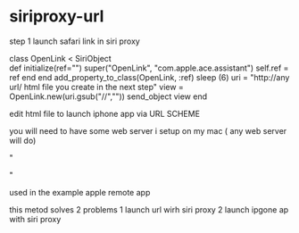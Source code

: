siriproxy-url
=============

step 1 launch safari link in siri proxy

  
  class OpenLink < SiriObject                                                                      
    def initialize(ref="")
    super("OpenLink", "com.apple.ace.assistant")
    self.ref = ref
end
end
add_property_to_class(OpenLink, :ref)
sleep (6)
uri = "http://any url/ html file you create in the next step"
view = OpenLink.new(uri.gsub("//",""))
send_object view
end

edit html file to launch iphone app via URL SCHEME 

you will need to have some web server i setup on my mac ( any web server will do)

 " <html>
  <head>
    <title>IU Webmaster redirect</title>
    <META http-equiv="refresh" content="0;URL=REMOTE://">
</html>"

used in the example  apple remote app 

this metod solves 2 problems 
1 launch url wirh siri proxy
2 launch ipgone ap with siri proxy
